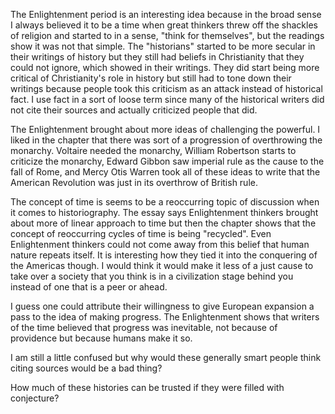 The Enlightenment period is an interesting idea because in the broad sense I always believed it to be a time when great thinkers threw off the shackles of religion and started to in a sense, "think for themselves", but the readings show it was not that simple. The "historians" started to be more secular in their writings of history but they still had beliefs in Christianity that they could not ignore, which showed in their writings. They did start being more critical of Christianity's role in history but still had to tone down their writings because people took this criticism as an attack instead of historical fact. I use fact in a sort of loose term since many of the historical writers did not cite their sources and actually criticized people that did.

The Enlightenment brought about more ideas of challenging the powerful. I liked in the chapter that there was sort of a progression of overthrowing the monarchy. Voltaire needed the monarchy, William Robertson starts to criticize the monarchy, Edward Gibbon saw imperial rule as the cause to the fall of Rome, and Mercy Otis Warren took all of these ideas to write that the American Revolution was just in its overthrow of British rule.

The concept of time is seems to be a reoccurring topic of discussion when it comes to historiography. The essay says Enlightenment thinkers brought about more of linear approach to time but then the chapter shows that the concept of reoccurring cycles of time is being "recycled". Even Enlightenment thinkers could not come away from this belief that human nature repeats itself. It is interesting how they tied it into the conquering of the Americas though. I would think it would make it less of a just cause to take over a society that you think is in a civilization stage behind you instead of one that is a peer or ahead.

I guess one could attribute their willingness to give European expansion a pass to the idea of making progress. The Enlightenment shows that writers of the time believed that progress was inevitable, not because of providence but because humans make it so.


I am still a little confused but why would these generally smart people think citing sources would be a bad thing?

How much of these histories can be trusted if they were filled with conjecture?
